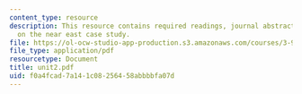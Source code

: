 ```yaml
---
content_type: resource
description: This resource contains required readings, journal abstracts, and synopses
  on the near east case study.
file: https://ol-ocw-studio-app-production.s3.amazonaws.com/courses/3-986-the-human-past-introduction-to-archaeology-fall-2006/f0a4fcad7a141c08256458abbbbfa07d_unit2.pdf
file_type: application/pdf
resourcetype: Document
title: unit2.pdf
uid: f0a4fcad-7a14-1c08-2564-58abbbbfa07d
---
```

